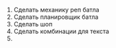 1) Сделать механику реп батла
2) Сделать планировщик батла
3) Сделать шоп
4) Сделать комбинации для текста
5) 

